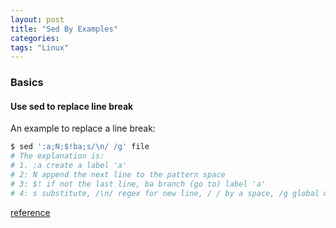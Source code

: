 ```yaml
---
layout: post
title: "Sed By Examples"
categories:
tags: "Linux"
---
```



### Basics



#### Use sed to replace line break
An example to replace a line break:

```bash
$ sed ':a;N;$!ba;s/\n/ /g' file
# The explanation is:
# 1. :a create a label 'a'
# 2: N append the next line to the pattern space
# 3: $! if not the last line, ba branch (go to) label 'a'
# 4: s substitute, /\n/ regex for new line, / / by a space, /g global match (as many times as it can)
```
[reference](http://stackoverflow.com/questions/1251999/sed-how-can-i-replace-a-newline-n)
